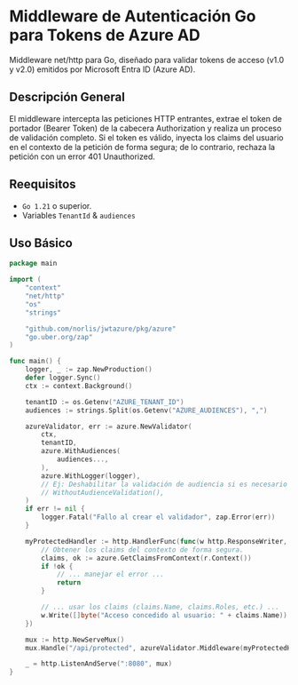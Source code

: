 # Middleware de Autenticación Go para Tokens de Azure AD


Middleware net/http para Go, diseñado para validar tokens de acceso (v1.0 y v2.0) emitidos por Microsoft Entra ID (Azure AD). 


## Descripción General
El middleware intercepta las peticiones HTTP entrantes, extrae el token de portador (Bearer Token) de la cabecera Authorization y realiza un proceso de validación completo. Si el token es válido, inyecta los claims del usuario en el contexto de la petición de forma segura; de lo contrario, rechaza la petición con un error 401 Unauthorized.

## Reequisitos
- `Go 1.21` o superior.
- Variables `TenantId` & `audiences`

## Uso Básico

```go
package main

import (
	"context"
	"net/http"
	"os"
	"strings"

	"github.com/norlis/jwtazure/pkg/azure"
	"go.uber.org/zap"
)

func main() {
	logger, _ := zap.NewProduction()
	defer logger.Sync()
	ctx := context.Background()

	tenantID := os.Getenv("AZURE_TENANT_ID")
	audiences := strings.Split(os.Getenv("AZURE_AUDIENCES"), ",")

	azureValidator, err := azure.NewValidator(
		ctx,
		tenantID,
		azure.WithAudiences(
			audiences...,
		),
		azure.WithLogger(logger),
		// Ej: Deshabilitar la validación de audiencia si es necesario
		// WithoutAudienceValidation(),
	)
	if err != nil {
		logger.Fatal("Fallo al crear el validador", zap.Error(err))
	}

	myProtectedHandler := http.HandlerFunc(func(w http.ResponseWriter, r *http.Request) {
		// Obtener los claims del contexto de forma segura.
		claims, ok := azure.GetClaimsFromContext(r.Context())
		if !ok {
			// ... manejar el error ...
			return
		}

		// ... usar los claims (claims.Name, claims.Roles, etc.) ...
		w.Write([]byte("Acceso concedido al usuario: " + claims.Name))
	})

	mux := http.NewServeMux()
	mux.Handle("/api/protected", azureValidator.Middleware(myProtectedHandler))

	_ = http.ListenAndServe(":8080", mux)
}

```